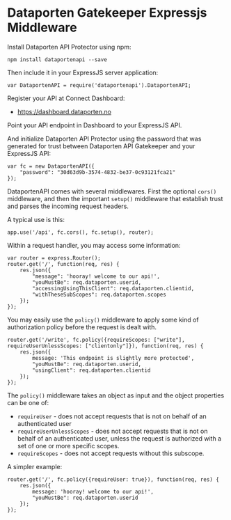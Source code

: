 # Dataporten Gatekeeper Expressjs Middleware

Install Dataporten API Protector using npm:

	npm install dataportenapi --save

Then include it in your ExpressJS server application:


	var DataportenAPI = require('dataportenapi').DataportenAPI;


Register your API at Connect Dashboard:

* <https://dashboard.dataporten.no>

Point your API endpoint in Dashboard to your ExpressJS API.

And initialize Dataporten API Protector using the password that was generated for trust between Dataporten API Gatekeeper and your ExpressJS API:


	var fc = new DataportenAPI({
	    "password": "30d63d9b-3574-4832-be37-0c93121fca21"
	});


DataportenAPI comes with several middlewares. First the optional `cors()` middleware, and then the important `setup()` middleware that establish trust and parses the incoming request headers.

A typical use is this:

	app.use('/api', fc.cors(), fc.setup(), router);


Within a request handler, you may access some information:


	var router = express.Router();
	router.get('/', function(req, res) {
	    res.json({
	        "message": 'hooray! welcome to our api!',
	        "youMustBe": req.dataporten.userid,
	        "accessingUsingThisClient": req.dataporten.clientid,
	        "withTheseSubScopes": req.dataporten.scopes
	    });
	});


You may easily use the `policy()` middleware to apply some kind of authorization policy before the request is dealt with.



	router.get('/write', fc.policy({requireScopes: ["write"], requireUserUnlessScopes: ["clientonly"]}), function(req, res) {
	    res.json({
	        message: 'This endpoint is slightly more protected',
	        "youMustBe": req.dataporten.userid,
	        "usingClient": req.dataporten.clientid
	    });
	});


The `policy()` middleware takes an object as input and the object properties can be one of:

* `requireUser` - does not accept requests that is not on behalf of an authenticated user
* `requireUserUnlessScopes` - does not accept requests that is not on behalf of an authenticated user, unless the request is authorized with a set of one or more specific scopes.
* `requireScopes` - does not accept requests without this subscope.


A simpler example:


	router.get('/', fc.policy({requireUser: true}), function(req, res) {
	    res.json({
	        message: 'hooray! welcome to our api!',
	        "youMustBe": req.dataporten.userid
	    });
	});
